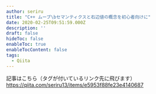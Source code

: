 ```yaml
---
author: seriru
title: "C++ ムーブ\bセマンティクスと右辺値の概念を初心者向けに"
date: 2020-02-25T09:51:59.000Z
description: ''
draft: false
hideToc: false
enableToc: true
enableTocContent: false
tags:
  - Qiita
---
```


記事はこちら（タグが付いているリンク先に飛びます）
https://qiita.com/seriru13/items/e5953f88fe23e4140687
